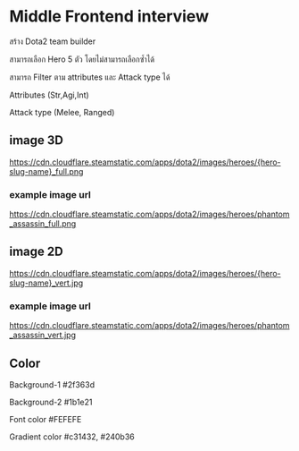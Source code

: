 # Middle Frontend interview

สร้าง Dota2 team builder

สามารถเลือก Hero 5 ตัว โดยไม่สามารถเลือกซ้ำได้

สามารถ Filter ตาม attributes และ Attack type ได้

Attributes (Str,Agi,Int)

Attack type (Melee, Ranged)

## image 3D

https://cdn.cloudflare.steamstatic.com/apps/dota2/images/heroes/{hero-slug-name}_full.png

### example image url

https://cdn.cloudflare.steamstatic.com/apps/dota2/images/heroes/phantom_assassin_full.png

## image 2D

https://cdn.cloudflare.steamstatic.com/apps/dota2/images/heroes/{hero-slug-name}_vert.jpg

### example image url

https://cdn.cloudflare.steamstatic.com/apps/dota2/images/heroes/phantom_assassin_vert.jpg

## Color

Background-1 #2f363d

Background-2 #1b1e21

Font color #FEFEFE

Gradient color #c31432, #240b36
